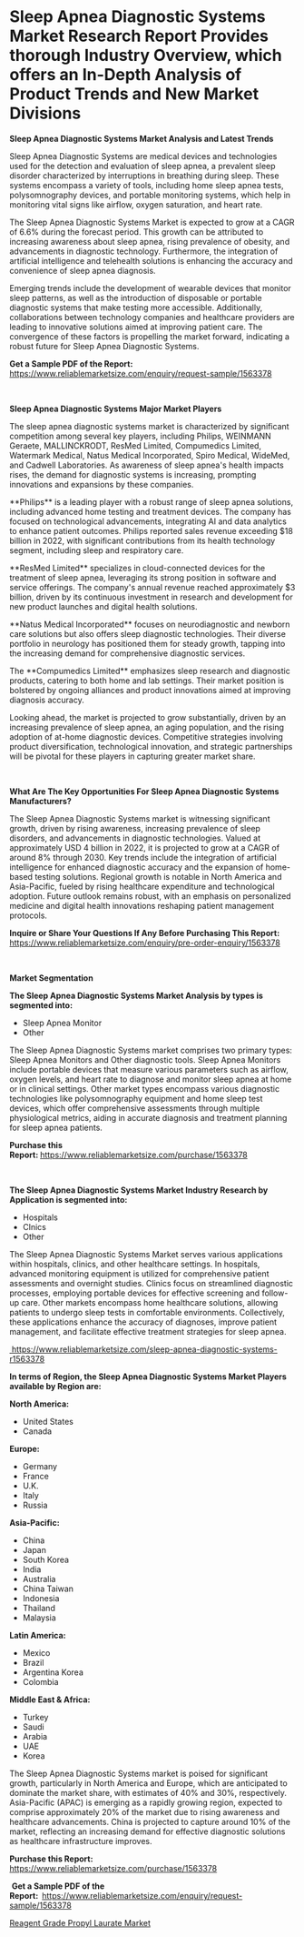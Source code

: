 <p><h1>Sleep Apnea Diagnostic Systems Market Research Report Provides thorough Industry Overview, which offers an In-Depth Analysis of Product Trends and New Market Divisions</h1></p><p><strong>Sleep Apnea Diagnostic Systems Market Analysis and Latest Trends</strong></p>
<p><p>Sleep Apnea Diagnostic Systems are medical devices and technologies used for the detection and evaluation of sleep apnea, a prevalent sleep disorder characterized by interruptions in breathing during sleep. These systems encompass a variety of tools, including home sleep apnea tests, polysomnography devices, and portable monitoring systems, which help in monitoring vital signs like airflow, oxygen saturation, and heart rate.</p><p>The Sleep Apnea Diagnostic Systems Market is expected to grow at a CAGR of 6.6% during the forecast period. This growth can be attributed to increasing awareness about sleep apnea, rising prevalence of obesity, and advancements in diagnostic technology. Furthermore, the integration of artificial intelligence and telehealth solutions is enhancing the accuracy and convenience of sleep apnea diagnosis. </p><p>Emerging trends include the development of wearable devices that monitor sleep patterns, as well as the introduction of disposable or portable diagnostic systems that make testing more accessible. Additionally, collaborations between technology companies and healthcare providers are leading to innovative solutions aimed at improving patient care. The convergence of these factors is propelling the market forward, indicating a robust future for Sleep Apnea Diagnostic Systems.</p></p>
<p><strong>Get a Sample PDF of the Report:&nbsp;</strong> <a href="https://www.reliablemarketsize.com/enquiry/request-sample/1563378?utm_campaign=2248&utm_medium=2&utm_source=Github&utm_content=ia&utm_term=04032025&utm_id=sleep-apnea-diagnostic-systems">https://www.reliablemarketsize.com/enquiry/request-sample/1563378</a></p>
<p>&nbsp;</p>
<p><strong>Sleep Apnea Diagnostic Systems Major Market Players</strong></p>
<p><p>The sleep apnea diagnostic systems market is characterized by significant competition among several key players, including Philips, WEINMANN Geraete, MALLINCKRODT, ResMed Limited, Compumedics Limited, Watermark Medical, Natus Medical Incorporated, Spiro Medical, WideMed, and Cadwell Laboratories. As awareness of sleep apnea's health impacts rises, the demand for diagnostic systems is increasing, prompting innovations and expansions by these companies.</p><p>**Philips** is a leading player with a robust range of sleep apnea solutions, including advanced home testing and treatment devices. The company has focused on technological advancements, integrating AI and data analytics to enhance patient outcomes. Philips reported sales revenue exceeding $18 billion in 2022, with significant contributions from its health technology segment, including sleep and respiratory care.</p><p>**ResMed Limited** specializes in cloud-connected devices for the treatment of sleep apnea, leveraging its strong position in software and service offerings. The company's annual revenue reached approximately $3 billion, driven by its continuous investment in research and development for new product launches and digital health solutions.</p><p>**Natus Medical Incorporated** focuses on neurodiagnostic and newborn care solutions but also offers sleep diagnostic technologies. Their diverse portfolio in neurology has positioned them for steady growth, tapping into the increasing demand for comprehensive diagnostic services.</p><p>The **Compumedics Limited** emphasizes sleep research and diagnostic products, catering to both home and lab settings. Their market position is bolstered by ongoing alliances and product innovations aimed at improving diagnosis accuracy.</p><p>Looking ahead, the market is projected to grow substantially, driven by an increasing prevalence of sleep apnea, an aging population, and the rising adoption of at-home diagnostic devices. Competitive strategies involving product diversification, technological innovation, and strategic partnerships will be pivotal for these players in capturing greater market share.</p></p>
<p>&nbsp;</p>
<p><strong>What Are The Key Opportunities For Sleep Apnea Diagnostic Systems Manufacturers?</strong></p>
<p><p>The Sleep Apnea Diagnostic Systems market is witnessing significant growth, driven by rising awareness, increasing prevalence of sleep disorders, and advancements in diagnostic technologies. Valued at approximately USD 4 billion in 2022, it is projected to grow at a CAGR of around 8% through 2030. Key trends include the integration of artificial intelligence for enhanced diagnostic accuracy and the expansion of home-based testing solutions. Regional growth is notable in North America and Asia-Pacific, fueled by rising healthcare expenditure and technological adoption. Future outlook remains robust, with an emphasis on personalized medicine and digital health innovations reshaping patient management protocols.</p></p>
<p><strong>Inquire or Share Your Questions If Any Before Purchasing This Report:</strong> <a href="https://www.reliablemarketsize.com/enquiry/pre-order-enquiry/1563378?utm_campaign=2248&utm_medium=2&utm_source=Github&utm_content=ia&utm_term=04032025&utm_id=sleep-apnea-diagnostic-systems">https://www.reliablemarketsize.com/enquiry/pre-order-enquiry/1563378</a></p>
<p>&nbsp;</p>
<p><strong>Market Segmentation</strong></p>
<p><strong>The Sleep Apnea Diagnostic Systems Market Analysis by types is segmented into:</strong></p>
<p><ul><li>Sleep Apnea Monitor</li><li>Other</li></ul></p>
<p><p>The Sleep Apnea Diagnostic Systems market comprises two primary types: Sleep Apnea Monitors and Other diagnostic tools. Sleep Apnea Monitors include portable devices that measure various parameters such as airflow, oxygen levels, and heart rate to diagnose and monitor sleep apnea at home or in clinical settings. Other market types encompass various diagnostic technologies like polysomnography equipment and home sleep test devices, which offer comprehensive assessments through multiple physiological metrics, aiding in accurate diagnosis and treatment planning for sleep apnea patients.</p></p>
<p><strong>Purchase this Report:&nbsp;</strong><a href="https://www.reliablemarketsize.com/purchase/1563378?utm_campaign=2248&utm_medium=2&utm_source=Github&utm_content=ia&utm_term=04032025&utm_id=sleep-apnea-diagnostic-systems">https://www.reliablemarketsize.com/purchase/1563378</a></p>
<p>&nbsp;</p>
<p><strong>The Sleep Apnea Diagnostic Systems Market Industry Research by Application is segmented into:</strong></p>
<p><ul><li>Hospitals</li><li>Clnics</li><li>Other</li></ul></p>
<p><p>The Sleep Apnea Diagnostic Systems Market serves various applications within hospitals, clinics, and other healthcare settings. In hospitals, advanced monitoring equipment is utilized for comprehensive patient assessments and overnight studies. Clinics focus on streamlined diagnostic processes, employing portable devices for effective screening and follow-up care. Other markets encompass home healthcare solutions, allowing patients to undergo sleep tests in comfortable environments. Collectively, these applications enhance the accuracy of diagnoses, improve patient management, and facilitate effective treatment strategies for sleep apnea.</p></p>
<p><a href="https://www.reliablemarketsize.com/sleep-apnea-diagnostic-systems-r1563378?utm_campaign=2248&utm_medium=2&utm_source=Github&utm_content=ia&utm_term=04032025&utm_id=sleep-apnea-diagnostic-systems">&nbsp;https://www.reliablemarketsize.com/sleep-apnea-diagnostic-systems-r1563378</a></p>
<p><strong>In terms of Region, the Sleep Apnea Diagnostic Systems Market Players available by Region are:</strong></p>
<p>
    <p> <strong> North America: </strong>
        <ul>
            <li>United States</li>
            <li>Canada</li>
        </ul>
        </p> 
    <p> <strong> Europe: </strong>
        <ul>
            <li>Germany</li>
            <li>France</li>
            <li>U.K.</li>
            <li>Italy</li>
            <li>Russia</li>
        </ul>
        </p> 
    <p> <strong> Asia-Pacific: </strong>
        <ul>
            <li>China</li>
            <li>Japan</li>
            <li>South Korea</li>
            <li>India</li>
            <li>Australia</li>
            <li>China Taiwan</li>
            <li>Indonesia</li>
            <li>Thailand</li>
            <li>Malaysia</li>
        </ul>
        </p> 
    <p> <strong> Latin America: </strong>
        <ul>
            <li>Mexico</li>
            <li>Brazil</li>
            <li>Argentina Korea</li>
            <li>Colombia</li>
        </ul>
        </p> 
    <p> <strong> Middle East & Africa: </strong>
        <ul>
            <li>Turkey</li>
            <li>Saudi</li>
            <li>Arabia</li>
            <li>UAE</li>
            <li>Korea</li>
        </ul>
    </p>
    </p>
<p><p>The Sleep Apnea Diagnostic Systems market is poised for significant growth, particularly in North America and Europe, which are anticipated to dominate the market share, with estimates of 40% and 30%, respectively. Asia-Pacific (APAC) is emerging as a rapidly growing region, expected to comprise approximately 20% of the market due to rising awareness and healthcare advancements. China is projected to capture around 10% of the market, reflecting an increasing demand for effective diagnostic solutions as healthcare infrastructure improves.</p></p>
<p><strong>Purchase this Report: </strong><a href="https://www.reliablemarketsize.com/purchase/1563378?utm_campaign=2248&utm_medium=2&utm_source=Github&utm_content=ia&utm_term=04032025&utm_id=sleep-apnea-diagnostic-systems">https://www.reliablemarketsize.com/purchase/1563378</a></p>
<p>&nbsp;<strong>Get a Sample PDF of the Report:&nbsp;&nbsp;</strong><a href="https://www.reliablemarketsize.com/enquiry/request-sample/1563378?utm_campaign=2248&utm_medium=2&utm_source=Github&utm_content=ia&utm_term=04032025&utm_id=sleep-apnea-diagnostic-systems">https://www.reliablemarketsize.com/enquiry/request-sample/1563378</a></p>
<p><strong></strong></p>
<p><p><a href="https://github.com/hammelximalschid/Market-Research-Report-List-1/blob/main/reagent-grade-propyl-laurate-market.md?utm_campaign=2248&utm_medium=2&utm_source=Github&utm_content=ia&utm_term=04032025&utm_id=sleep-apnea-diagnostic-systems">Reagent Grade Propyl Laurate Market</a></p></p>